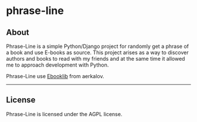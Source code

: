 # phrase-line

## About
Phrase-Line is a simple Python/Django project for randomly get a phrase of a book and use E-books as source.
This project arises as a way to discover authors and books to read with my friends and at the same time it allowed me to approach development with Python.

Phrase-Line use [Ebooklib](https://github.com/aerkalov/ebooklib) from aerkalov.

___

## License
Phrase-Line is licensed under the AGPL license.
